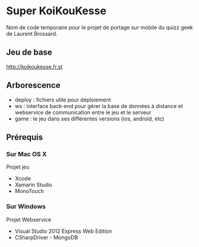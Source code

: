 # Super KoiKouKesse

Nom de code temporaire pour le projet de portage sur mobile du quizz geek de Laurent Brossard.

## Jeu de base

http://koikoukesse.fr.st

## Arborescence

* deploy : fichiers utile pour déploiement
* ws  : interface back-end pour gérer la base de données à distance et webservice de communication entre le jeu et le serveur
* game : le jeu dans ses différentes versions (ios, android, etc)

## Prérequis

### Sur Mac OS X

Projet jeu

* Xcode
* Xamarin Studio
* MonoTouch

### Sur Windows

Projet Webservice

* Visual Studio 2012 Express Web Edition
* CSharpDriver - MongoDB